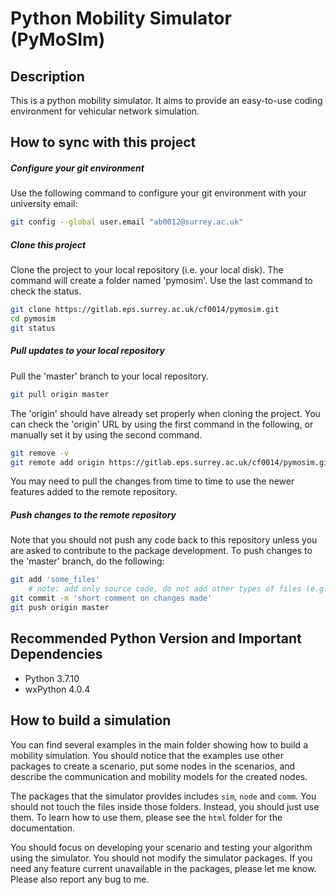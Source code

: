 # Python Mobility Simulator (PyMoSIm)

Description
-----------
This is a python mobility simulator. It aims to provide an easy-to-use 
coding environment for vehicular network simulation.

How to sync with this project
----------------------------------

##### Configure your git environment
Use the following command to configure your git environment with your university email:
```bash
git config --global user.email "ab0012@surrey.ac.uk"
```
##### Clone this project
Clone the project to your local repository (i.e. your local disk). The command will create a folder named 'pymosim'. Use the last command to check the status.
```bash
git clone https://gitlab.eps.surrey.ac.uk/cf0014/pymosim.git
cd pymosim
git status
```
##### Pull updates to your local repository
Pull the 'master' branch to your local repository.
```bash
git pull origin master
```
The 'origin' should have already set properly when cloning the project. You can check the 'origin' URL by using the first command in the following, or manually set it by using the second command.
```bash
git remove -v
git remote add origin https://gitlab.eps.surrey.ac.uk/cf0014/pymosim.git
```
You may need to pull the changes from time to time to use the newer features added to the remote repository.

##### Push changes to the remote repository
Note that you should not push any code back to this repository unless you
are asked to contribute to the package development. To push changes to the 'master' branch, do the following:
```bash
git add 'some_files'
    # note: add only source code, do not add other types of files (e.g. *.pyc)
git commit -m 'short comment on changes made'
git push origin master
```

Recommended Python Version and Important Dependencies
-------------------------------------------
- Python 3.7.10
- wxPython 4.0.4

How to build a simulation
-------------------------
You can find several examples in the main folder showing how to build a 
mobility simulation. You should notice that the examples use other packages
to create a scenario, put some nodes in the scenarios, and describe the 
communication and mobility models for the created nodes.

The packages that the simulator provides includes `sim`, `node` and `comm`. 
You should not touch the files inside those folders. Instead, you should 
just use them. To learn how to use them, please see the `html` folder 
for the documentation.

You should focus on developing your scenario and testing your algorithm
using the simulator. You should not modify the simulator packages. If you 
need any feature current unavailable in the packages, please let me know.
Please also report any bug to me.


